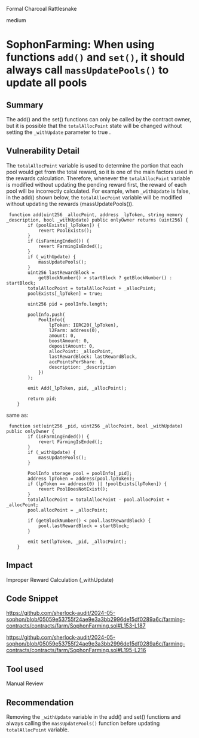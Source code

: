 Formal Charcoal Rattlesnake

medium

# SophonFarming: When using functions `add()` and `set()`, it should always call `massUpdatePools()` to update all pools

## Summary

The add() and the set() functions can only be called by the contract owner, but it is possible that the `totalAllocPoint` state will be changed without setting the `_withUpdate` parameter to true .

## Vulnerability Detail

The `totalAllocPoint` variable is used to determine the portion that each pool would get from the total reward, so it is one of the main factors used in the rewards calculation. Therefore, whenever the `totalAllocPoint` variable is modified without updating the pending reward first, the reward of each pool will be incorrectly calculated. For example, when `_withUpdate` is false, in the add() shown below, the `totalAllocPoint` variable will be modified without updating the rewards (massUpdatePools()).

```solidity
 function add(uint256 _allocPoint, address _lpToken, string memory _description, bool _withUpdate) public onlyOwner returns (uint256) {
        if (poolExists[_lpToken]) {
            revert PoolExists();
        }
        if (isFarmingEnded()) {
            revert FarmingIsEnded();
        }
        if (_withUpdate) {
            massUpdatePools();
        }
        uint256 lastRewardBlock =
            getBlockNumber() > startBlock ? getBlockNumber() : startBlock;
        totalAllocPoint = totalAllocPoint + _allocPoint;
        poolExists[_lpToken] = true;

        uint256 pid = poolInfo.length;

        poolInfo.push(
            PoolInfo({
                lpToken: IERC20(_lpToken),
                l2Farm: address(0),
                amount: 0,
                boostAmount: 0,
                depositAmount: 0,
                allocPoint: _allocPoint,
                lastRewardBlock: lastRewardBlock,
                accPointsPerShare: 0,
                description: _description
            })
        );

        emit Add(_lpToken, pid, _allocPoint);

        return pid;
    }
```
same as:
```solidity
 function set(uint256 _pid, uint256 _allocPoint, bool _withUpdate) public onlyOwner {
        if (isFarmingEnded()) {
            revert FarmingIsEnded();
        }
        if (_withUpdate) {
            massUpdatePools();
        }

        PoolInfo storage pool = poolInfo[_pid];
        address lpToken = address(pool.lpToken);
        if (lpToken == address(0) || !poolExists[lpToken]) {
            revert PoolDoesNotExist();
        }
        totalAllocPoint = totalAllocPoint - pool.allocPoint + _allocPoint;
        pool.allocPoint = _allocPoint;

        if (getBlockNumber() < pool.lastRewardBlock) {
            pool.lastRewardBlock = startBlock;
        }

        emit Set(lpToken, _pid, _allocPoint);
    }
```

## Impact

Improper Reward Calculation (_withUpdate)

## Code Snippet

https://github.com/sherlock-audit/2024-05-sophon/blob/05059e53755f24ae9e3a3bb2996de15df0289a6c/farming-contracts/contracts/farm/SophonFarming.sol#L153-L187

https://github.com/sherlock-audit/2024-05-sophon/blob/05059e53755f24ae9e3a3bb2996de15df0289a6c/farming-contracts/contracts/farm/SophonFarming.sol#L195-L216

## Tool used

Manual Review

## Recommendation

Removing the `_withUpdate` variable in the add() and set() functions and always calling the `massUpdatePools()` function before updating `totalAllocPoint` variable.
